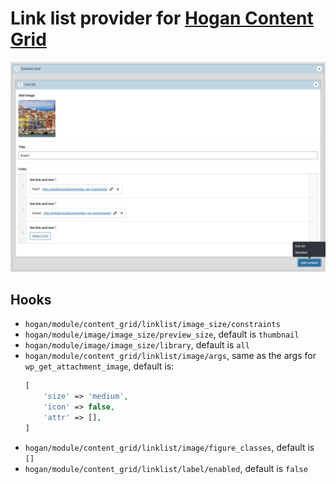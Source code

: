 # Link list provider for [Hogan Content Grid](https://github.com/DekodeInteraktiv/hogan-content-grid)

<img src="assets/add-content.png">

## Hooks

- `hogan/module/content_grid/linklist/image_size/constraints`
- `hogan/module/image/image_size/preview_size`, default is `thumbnail`
- `hogan/module/image/image_size/library`, default is `all`
- `hogan/module/content_grid/linklist/image/args`, same as the args for `wp_get_attachment_image`, default is:
	```php
	[
		'size' => 'medium',
		'icon' => false,
		'attr' => [],
	]
	```
- `hogan/module/content_grid/linklist/image/figure_classes`, default is `[]`
- `hogan/module/content_grid/linklist/label/enabled`, default is `false`
